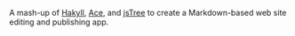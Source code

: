 A mash-up of [Hakyll](https://jaspervdj.be/hakyll), [Ace](http://ace.c9.io/), and [jsTree](http://www.jstree.com/) to create a Markdown-based web site editing and publishing app.
